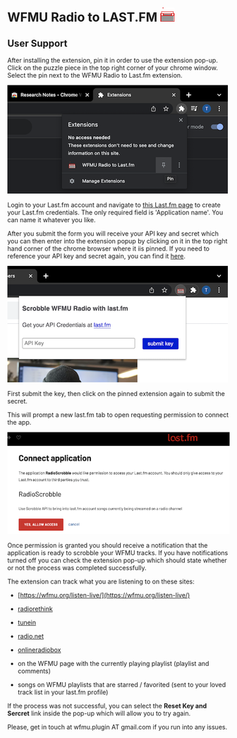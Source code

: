 # WFMU Radio to LAST.FM  ![This is an image](/images/radio_32px.png) 

## User Support

After installing the extension, pin it in order to use the extension pop-up. Click on the puzzle piece in the top right corner of your chrome window. Select the pin next to the WFMU Radio to Last.fm extension.

![This is an image](/images/pin_it.png)

Login to your Last.fm account and navigate to [this Last.fm page](https://www.last.fm/api/account/create?_pjax=%23content) to create your Last.fm credentials. The only required field is 'Application name'. You can name it whatever you like.

After you submit the form you will receive your API key and secret which you can then enter into the extension popup by clicking on it in the top right hand corner of the chrome browser where it iis  pinned. If you need to reference your API key and secret again, you can find it [here](https://www.last.fm/api/accounts).

![This is an image](/images/enter_cred.png)

First submit the key, then click on the pinned extension again to submit the secret.

This will prompt a new last.fm tab to open requesting permission to connect the app.  

![This is an image](/images/app_connect.png)

Once permission is granted you should receive a notification that the application is ready to scrobble your WFMU tracks. If you have notifications turned off you can check the extension pop-up which should state whether or not the process was completed successfully.

The extension can track what you are listening to on these sites: 

  - [https://wfmu.org/listen-live/](https://wfmu.org/listen-live/)
  - [radiorethink](https://www.radiorethink.com/tuner/index.cfm?stationCode=wfmu)
  - [tunein](https://tunein.com/radio/WFMU-911-s28808/) 
  - [radio.net](https://www.radio.net/s/wfmu)
  - [onlineradiobox](https://onlineradiobox.com/us/wfmu/?cs=us.wfmu)

  - on the WFMU page with the currently playing playlist (playlist and comments)
  - songs on WFMU playlists that are starred / favorited (sent to your loved track list in your last.fm profile)

If the process was not successful, you can select the **Reset Key and Sercret** link inside the pop-up which will allow you to try again.

Please, get in touch at wfmu.plugin AT gmail.com if you run into any issues. 

